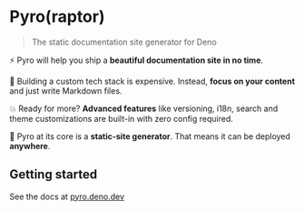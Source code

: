 # Pyro(raptor)

> The static documentation site generator for Deno

⚡️ Pyro will help you ship a **beautiful documentation site in no time**.

💸 Building a custom tech stack is expensive. Instead, **focus on your content**
and just write Markdown files.

💥 Ready for more? **Advanced features** like versioning, i18n, search and theme
customizations are built-in with zero config required.

🧐 Pyro at its core is a **static-site generator**. That means it can be
deployed **anywhere**.

## Getting started

See the docs at [pyro.deno.dev](https://pyro.deno.dev)
